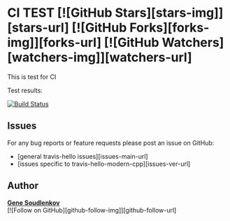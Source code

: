 CI TEST [![GitHub Stars][stars-img]][stars-url] [![GitHub Forks][forks-img]][forks-url] [![GitHub Watchers][watchers-img]][watchers-url]
=
This is test for CI

Test results:

[![Build Status](https://travis-ci.org/sgenie68/ci_test.svg?branch=master)](https://travis-ci.org/sgenie68/ci_test)

Issues
------
For any bug reports or feature requests
please post an issue on GitHub:

* [general travis-hello issues][issues-main-url]
* [issues specific to travis-hello-modern-cpp][issues-ver-url]

Author
------
[**Gene Soudlenkov**](https://googlei.com/)
<br/>
[![Follow on GitHub][github-follow-img]][github-follow-url]
<br/>
